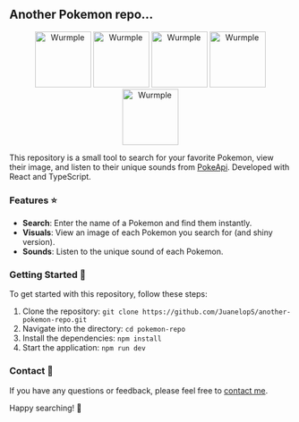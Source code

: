 ## Another Pokemon repo...

<p align="center">
  <img src="https://img.pokemondb.net/sprites/x-y/normal/metapod.png" alt="Wurmple" width="100" height="100">
  <img src="https://img.pokemondb.net/sprites/x-y/normal/clefairy.png" alt="Wurmple" width="100" height="100">
  <img src="https://img.pokemondb.net/sprites/x-y/normal/alakazam.png" alt="Wurmple" width="100" height="100">
  <img src="https://img.pokemondb.net/sprites/x-y/normal/numel.png" alt="Wurmple" width="100" height="100">
  <img src="https://img.pokemondb.net/sprites/x-y/normal/clamperl.png" alt="Wurmple" width="100" height="100">
</p>

This repository is a small tool to search for your favorite Pokemon, view their image, and listen to their unique sounds from [PokeApi](https://pokeapi.co/). Developed with React and TypeScript.

### Features :star:

- **Search**: Enter the name of a Pokemon and find them instantly.
- **Visuals**: View an image of each Pokemon you search for (and shiny version).
- **Sounds**: Listen to the unique sound of each Pokemon.

### Getting Started :rocket:

To get started with this repository, follow these steps:

1. Clone the repository: `git clone https://github.com/JuanelopS/another-pokemon-repo.git`
2. Navigate into the directory: `cd pokemon-repo`
3. Install the dependencies: `npm install`
4. Start the application: `npm run dev`

### Contact :email:

If you have any questions or feedback, please feel free to [contact me](mailto:juan.gavira.pichacoATgmailDOTcom).

Happy searching! :tada:
